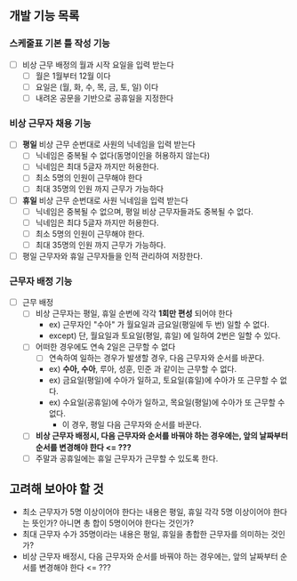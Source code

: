 ## 개발 기능 목록

### 스케줄표 기본 틀 작성 기능
- [ ] 비상 근무 배정의 월과 시작 요일을 입력 받는다
  - [ ] 월은 1월부터 12월 이다
  - [ ] 요일은 (월, 화, 수, 목, 금, 토, 일) 이다
  - [ ] 내려온 공문을 기반으로 공휴일을 지정한다

### 비상 근무자 채용 기능
- [ ] **평일** 비상 근무 순번대로 사원의 닉네임을 입력 받는다
  - [ ] 닉네임은 중복될 수 없다(동명이인을 허용하지 않는다)
  - [ ] 닉네임은 최대 5글자 까지만 허용한다.
  - [ ] 최소 5명의 인원이 근무해야 한다
  - [ ] 최대 35명의 인원 까지 근무가 가능하다

- [ ] **휴일** 비상 근무 순번대로 사원 닉네임을 입력 받는다
  - [ ] 닉네임은 중복될 수 없으며, 평일 비상 근무자들과도 중복될 수 없다.
  - [ ] 닉네임은 최댜 5글자 까지만 허용한다.
  - [ ] 최소 5명의 인원이 근무해야 한다.
  - [ ] 최대 35명의 인원 까지 근무가 가능하다.

- [ ] 평일 근무자와 휴일 근무자들을 인적 관리하여 저장한다.

### 근무자 배정 기능
- [ ] 근무 배정
  - [ ] 비상 근무자는 평일, 휴일 순번에 각각 **1회만 편성** 되어야 한다
    - ex) 근무자인 "수아" 가 월요일과 금요일(평일에 두 번) 일할 수 없다.
    - except) 단, 월요일과 토요일(평일, 휴일) 에 일하여 2번은 일할 수 있다.
  - [ ] 어떠한 경우에도 연속 2일은 근무할 수 없다
    - [ ] 연속하여 일하는 경우가 발생할 경우, 다음 근무자와 순서를 바꾼다.
    - ex) **수아, 수아**, 루아, 성훈, 민준 과 같이는 근무할 수 없다.
    - ex) 금요일(평일)에 수아가 일하고, 토요일(휴일)에 수아가 또 근무할 수 없다.
    - ex) 수요일(공휴일)에 수아가 일하고, 목요일(평일)에 수아가 또 근무할 수 없다.
      - 이 경우, 평일 다음 근무자와 순서를 바꾼다.
  - [ ] **비상 근무자 배정시, 다음 근무자와 순서를 바꿔야 하는 경우에는, 앞의 날짜부터 순서를 변경해야 한다 <= ???**
  - [ ] 주말과 공휴일에는 휴일 근무자가 근무할 수 있도록 한다.

## 고려해 보아야 할 것
- 최소 근무자가 5명 이상이어야 한다는 내용은 평일, 휴일 각각 5명 이상이어야 한다는 뜻인가? 아니면 총 합이 5명이어야 한다는 것인가?
- 최대 근무자 수가 35명이라는 내용은 평일, 휴일을 총합한 근무자를 의미하는 것인가?
- 비상 근무자 배정시, 다음 근무자와 순서를 바꿔야 하는 경우에는, 앞의 날짜부터 순서를 변경해야 한다 <= ???